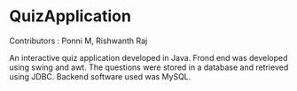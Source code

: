 # QuizApplication
Contributors : Ponni M, Rishwanth Raj

An interactive quiz application developed in Java. Frond end was developed using swing and awt. The questions were stored in a database and retrieved using JDBC. Backend software used was MySQL.
